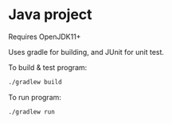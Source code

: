 # Java project

Requires OpenJDK11+

Uses gradle for building, and JUnit for unit test.

To build & test program:

```bash
./gradlew build
```

To run program:

```bash
./gradlew run
```
